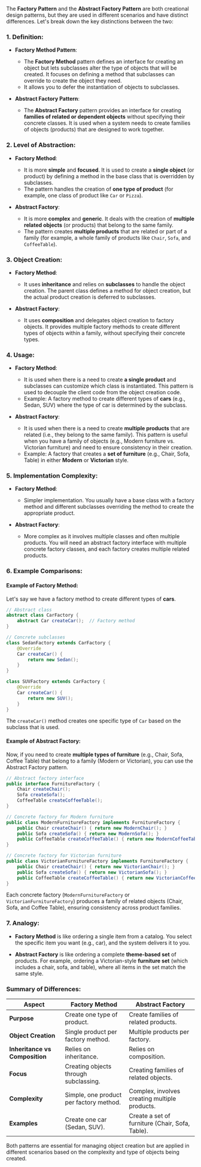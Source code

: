 The **Factory Pattern** and the **Abstract Factory Pattern** are both creational design patterns, but they are used in different scenarios and have distinct differences. Let's break down the key distinctions between the two:

### 1. **Definition**:

- **Factory Method Pattern**:
    - The **Factory Method** pattern defines an interface for creating an object but lets subclasses alter the type of objects that will be created. It focuses on defining a method that subclasses can override to create the object they need.
    - It allows you to defer the instantiation of objects to subclasses.

- **Abstract Factory Pattern**:
    - The **Abstract Factory** pattern provides an interface for creating **families of related or dependent objects** without specifying their concrete classes. It is used when a system needs to create families of objects (products) that are designed to work together.

### 2. **Level of Abstraction**:

- **Factory Method**:
    - It is more **simple** and **focused**. It is used to create a **single object** (or product) by defining a method in the base class that is overridden by subclasses.
    - The pattern handles the creation of **one type of product** (for example, one class of product like `Car` or `Pizza`).

- **Abstract Factory**:
    - It is more **complex** and **generic**. It deals with the creation of **multiple related objects** (or products) that belong to the same family.
    - The pattern creates **multiple products** that are related or part of a family (for example, a whole family of products like `Chair`, `Sofa`, and `CoffeeTable`).

### 3. **Object Creation**:

- **Factory Method**:
    - It uses **inheritance** and relies on **subclasses** to handle the object creation. The parent class defines a method for object creation, but the actual product creation is deferred to subclasses.

- **Abstract Factory**:
    - It uses **composition** and delegates object creation to factory objects. It provides multiple factory methods to create different types of objects within a family, without specifying their concrete types.

### 4. **Usage**:

- **Factory Method**:
    - It is used when there is a need to create **a single product** and subclasses can customize which class is instantiated. This pattern is used to decouple the client code from the object creation code.
    - Example: A factory method to create different types of **cars** (e.g., Sedan, SUV) where the type of car is determined by the subclass.

- **Abstract Factory**:
    - It is used when there is a need to create **multiple products** that are related (i.e., they belong to the same family). This pattern is useful when you have a family of objects (e.g., Modern furniture vs. Victorian furniture) and need to ensure consistency in their creation.
    - Example: A factory that creates a **set of furniture** (e.g., Chair, Sofa, Table) in either **Modern** or **Victorian** style.

### 5. **Implementation Complexity**:

- **Factory Method**:
    - Simpler implementation. You usually have a base class with a factory method and different subclasses overriding the method to create the appropriate product.

- **Abstract Factory**:
    - More complex as it involves multiple classes and often multiple products. You will need an abstract factory interface with multiple concrete factory classes, and each factory creates multiple related products.

### 6. **Example Comparisons**:

#### Example of **Factory Method**:
Let's say we have a factory method to create different types of **cars**.

```java
// Abstract class
abstract class CarFactory {
    abstract Car createCar();  // Factory method
}

// Concrete subclasses
class SedanFactory extends CarFactory {
    @Override
    Car createCar() {
        return new Sedan();
    }
}

class SUVFactory extends CarFactory {
    @Override
    Car createCar() {
        return new SUV();
    }
}
```

The `createCar()` method creates one specific type of `Car` based on the subclass that is used.

#### Example of **Abstract Factory**:
Now, if you need to create **multiple types of furniture** (e.g., Chair, Sofa, Coffee Table) that belong to a family (Modern or Victorian), you can use the Abstract Factory pattern.

```java
// Abstract factory interface
public interface FurnitureFactory {
    Chair createChair();
    Sofa createSofa();
    CoffeeTable createCoffeeTable();
}

// Concrete factory for Modern furniture
public class ModernFurnitureFactory implements FurnitureFactory {
    public Chair createChair() { return new ModernChair(); }
    public Sofa createSofa() { return new ModernSofa(); }
    public CoffeeTable createCoffeeTable() { return new ModernCoffeeTable(); }
}

// Concrete factory for Victorian furniture
public class VictorianFurnitureFactory implements FurnitureFactory {
    public Chair createChair() { return new VictorianChair(); }
    public Sofa createSofa() { return new VictorianSofa(); }
    public CoffeeTable createCoffeeTable() { return new VictorianCoffeeTable(); }
}
```

Each concrete factory (`ModernFurnitureFactory` or `VictorianFurnitureFactory`) produces a family of related objects (Chair, Sofa, and Coffee Table), ensuring consistency across product families.

### 7. **Analogy**:

- **Factory Method** is like ordering a single item from a catalog. You select the specific item you want (e.g., car), and the system delivers it to you.

- **Abstract Factory** is like ordering a complete **theme-based set** of products. For example, ordering a Victorian-style **furniture set** (which includes a chair, sofa, and table), where all items in the set match the same style.

### Summary of Differences:

| **Aspect**                 | **Factory Method**                          | **Abstract Factory**                              |
|----------------------------|---------------------------------------------|--------------------------------------------------|
| **Purpose**                 | Create one type of product.                 | Create families of related products.             |
| **Object Creation**         | Single product per factory method.          | Multiple products per factory.                   |
| **Inheritance vs Composition**| Relies on inheritance.                     | Relies on composition.                           |
| **Focus**                   | Creating objects through subclassing.       | Creating families of related objects.            |
| **Complexity**              | Simple, one product per factory method.     | Complex, involves creating multiple products.    |
| **Examples**                | Create one car (Sedan, SUV).                | Create a set of furniture (Chair, Sofa, Table).  |

Both patterns are essential for managing object creation but are applied in different scenarios based on the complexity and type of objects being created.